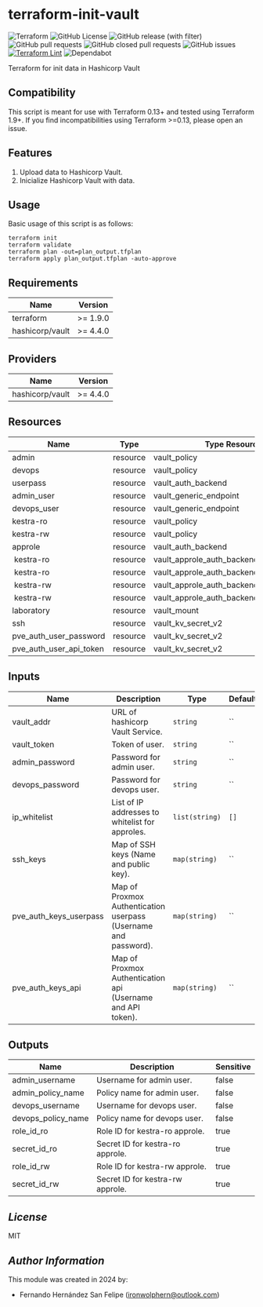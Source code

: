 # terraform-init-vault

![Terraform](https://img.shields.io/badge/terraform-%235835CC.svg?style=flat&logo=terraform&logoColor=white)
![GitHub License](https://img.shields.io/github/license/ironwolphern/terraform-init-vault)
![GitHub release (with filter)](https://img.shields.io/github/v/release/ironwolphern/terraform-init-vault)
![GitHub pull requests](https://img.shields.io/github/issues-pr/ironwolphern/terraform-init-vault)
![GitHub closed pull requests](https://img.shields.io/github/issues-pr-closed/ironwolphern/terraform-init-vault)
![GitHub issues](https://img.shields.io/github/issues/ironwolphern/terraform-init-vault)
[![Terraform Lint](https://github.com/ironwolphern/terraform-init-vault/actions/workflows/terraform-validation.yml/badge.svg)](https://github.com/ironwolphern/terraform-init-vault/actions/workflows/terraform-validation.yml)
![Dependabot](https://badgen.net/github/dependabot/ironwolphern/terraform-init-vault)

Terraform for init data in Hashicorp Vault

## Compatibility

This script is meant for use with Terraform 0.13+ and tested using Terraform 1.9+. If you find incompatibilities using Terraform >=0.13, please open an issue.

## Features

1. Upload data to Hashicorp Vault.
2. Inicialize Hashicorp Vault with data.

## Usage

Basic usage of this script is as follows:

```shell
terraform init
terraform validate
terraform plan -out=plan_output.tfplan
terraform apply plan_output.tfplan -auto-approve
```

<!-- BEGINNING OF PRE-COMMIT-TERRAFORM DOCS HOOK -->
## Requirements

| Name | Version |
|------|---------|
| terraform | >= 1.9.0 |
| hashicorp/vault | >= 4.4.0 |

## Providers

| Name | Version |
|------|---------|
| hashicorp/vault | >= 4.4.0 |

## Resources

| Name | Type | Type Resource |
|------|------|---------------|
| admin | resource | vault_policy |
| devops | resource | vault_policy |
| userpass | resource | vault_auth_backend |
| admin_user | resource | vault_generic_endpoint |
| devops_user | resource | vault_generic_endpoint |
| kestra-ro | resource | vault_policy |
| kestra-rw | resource | vault_policy |
| approle | resource | vault_auth_backend |
| kestra-ro | resource | vault_approle_auth_backend_role |
| kestra-ro | resource | vault_approle_auth_backend_role_secret_id |
| kestra-rw | resource | vault_approle_auth_backend_role |
| kestra-rw | resource | vault_approle_auth_backend_role_secret_id |
| laboratory | resource | vault_mount |
| ssh | resource | vault_kv_secret_v2 |
| pve_auth_user_password | resource | vault_kv_secret_v2 |
| pve_auth_user_api_token | resource | vault_kv_secret_v2 |

## Inputs

| Name | Description | Type | Default | Required |
|------|-------------|------|---------|:--------:|
| vault_addr | URL of hashicorp Vault Service. | `string` | `` | yes |
| vault_token | Token of user. | `string` | `` | yes |
| admin_password | Password for admin user. | `string` | `` | yes |
| devops_password | Password for devops user. | `string` | `` | yes |
| ip_whitelist | List of IP addresses to whitelist for approles. | `list(string)` | `[]` | no |
| ssh_keys | Map of SSH keys (Name and public key). | `map(string)` | `` | no |
| pve_auth_keys_userpass | Map of Proxmox Authentication userpass (Username and password). | `map(string)` | `` | no |
| pve_auth_keys_api | Map of Proxmox Authentication api (Username and API token). | `map(string)` | `` | no |

## Outputs

| Name | Description | Sensitive |
|------|-------------|-----------|
| admin_username | Username for admin user. | false |
| admin_policy_name | Policy name for admin user. | false |
| devops_username | Username for devops user. | false |
| devops_policy_name | Policy name for devops user. | false |
| role_id_ro | Role ID for kestra-ro approle. | true |
| secret_id_ro | Secret ID for kestra-ro approle. | true |
| role_id_rw | Role ID for kestra-rw approle. | true |
| secret_id_rw | Secret ID for kestra-rw approle. | true |

<!-- END OF PRE-COMMIT-TERRAFORM DOCS HOOK -->

## *License*

MIT

## *Author Information*

This module was created in 2024 by:

- Fernando Hernández San Felipe (<ironwolphern@outlook.com>)
